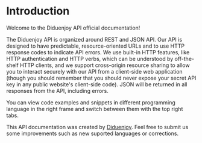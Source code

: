 # Introduction

Welcome to the Diduenjoy API official documentation!

The Diduenjoy API is organized around REST and JSON API. Our API is designed to have predictable, resource-oriented URLs and to use HTTP response codes to indicate API errors. We use built-in HTTP features, like HTTP authentication and HTTP verbs, which can be understood by off-the-shelf HTTP clients, and we support cross-origin resource sharing to allow you to interact securely with our API from a client-side web application (though you should remember that you should never expose your secret API key in any public website's client-side code). JSON will be returned in all responses from the API, including errors.

You can view code examples and snippets in different programming language in the right frame and switch between them with the top right tabs.

This API documentation was created by [Diduenjoy](https://github.com/diduenjoy). Feel free to submit us some improvements such as new suported languages or corrections.